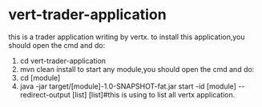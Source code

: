 # vert-trader-application
this is a trader application writing by vertx.
to install this application,you should open the cmd and do: 
1. cd vert-trader-application
2. mvn clean install
to start any module,you should open the cmd and do:
3. cd [module]
4. java -jar target/[module]-1.0-SNAPSHOT-fat.jar start -id [module] --redirect-output [list]
  [list]#this is using to list all vertx application.
